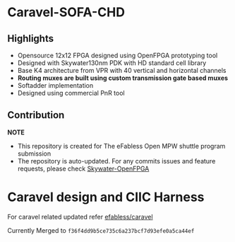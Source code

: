 # Caravel-SOFA-CHD

## Highlights
* Opensource 12x12 FPGA designed using OpenFPGA prototyping tool
* Designed with Skywater130nm PDK with HD standard cell library
* Base K4 architecture from VPR with 40 vertical and horizontal channels
* **Routing muxes are built using custom transmission gate based muxes**
* Softadder implementation
* Designed using commercial PnR tool

## Contribution
**NOTE**
- This repository is created for The eFabless Open MPW shuttle program submission
- The repository is auto-updated. For any commits issues and feature requests, please check [Skywater-OpenFPGA](https://github.com/lnis-uofu/skywater-openfpga)

# Caravel  design and CIIC Harness

For caravel related updated refer [efabless/caravel](https://github.com/efabless/caravel/commit/f36f4dd9b5ce735c6a237bcf7d93efe0a5ca44ef)

Currently Merged to ``f36f4dd9b5ce735c6a237bcf7d93efe0a5ca44ef``